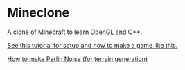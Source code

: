 # Mineclone
A clone of Minecraft to learn OpenGL and C++.

[See this tutorial for setup and how to make a game like this.](https://youtube.com/playlist?list=PLPaoO-vpZnumdcb4tZc4x5Q-v7CkrQ6M-)

[How to make Perlin Noise (for terrain generation)](https://youtu.be/6-0UaeJBumA)

